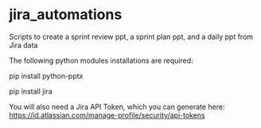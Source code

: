 # jira_automations
Scripts to create a sprint review ppt, a sprint plan ppt, and a daily ppt from Jira data

The following python modules installations are required:

pip install python-pptx

pip install jira


You will also need a Jira API Token, which you can generate here:
https://id.atlassian.com/manage-profile/security/api-tokens
